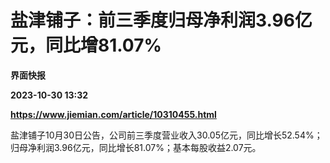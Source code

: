# 盐津铺子：前三季度归母净利润3.96亿元，同比增81.07%
**界面快报**

**2023-10-30 13:32**

**https://www.jiemian.com/article/10310455.html**

盐津铺子10月30日公告，公司前三季度营业收入30.05亿元，同比增长52.54%；归母净利润3.96亿元，同比增长81.07%；基本每股收益2.07元。